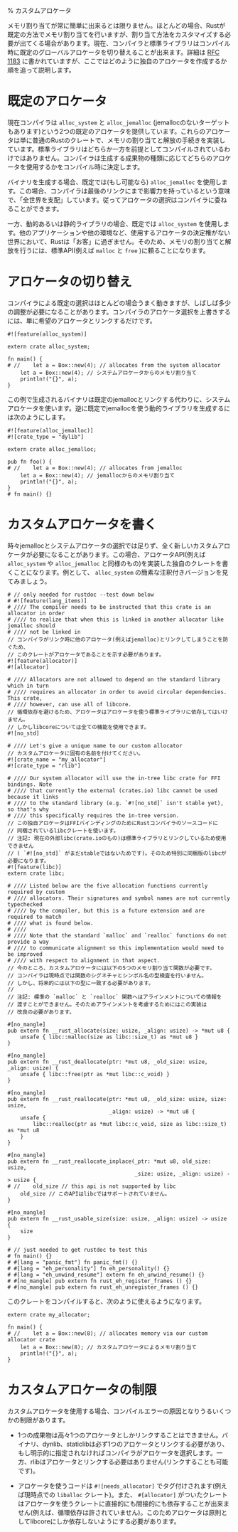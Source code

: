 % カスタムアロケータ
<!-- % Custom Allocators -->

<!-- Allocating memory isn't always the easiest thing to do, and while Rust generally -->
<!-- takes care of this by default it often becomes necessary to customize how -->
<!-- allocation occurs. The compiler and standard library currently allow switching -->
<!-- out the default global allocator in use at compile time. The design is currently -->
<!-- spelled out in [RFC 1183][rfc] but this will walk you through how to get your -->
<!-- own allocator up and running. -->
メモリ割り当てが常に簡単に出来るとは限りません。ほとんどの場合、Rustが既定の方法でメモリ割り当てを行いますが、割り当て方法をカスタマイズする必要が出てくる場合があります。現在、コンパイラと標準ライブラリはコンパイル時に既定のグローバルアロケータを切り替えることが出来ます。詳細は [RFC 1183][rfc] に書かれていますが、ここではどのように独自のアロケータを作成するか順を追って説明します。

[rfc]: https://github.com/rust-lang/rfcs/blob/master/text/1183-swap-out-jemalloc.md

<!-- # Default Allocator -->
# 既定のアロケータ


<!-- The compiler currently ships two default allocators: `alloc_system` and -->
<!-- `alloc_jemalloc` (some targets don't have jemalloc, however). These allocators -->
<!-- are just normal Rust crates and contain an implementation of the routines to -->
<!-- allocate and deallocate memory. The standard library is not compiled assuming -->
<!-- either one, and the compiler will decide which allocator is in use at -->
<!-- compile-time depending on the type of output artifact being produced. -->
現在コンパイラは `alloc_system` と `alloc_jemalloc` (jemallocのないターゲットもあります)という2つの既定のアロケータを提供しています。これらのアロケータは単に普通のRustのクレートで、メモリの割り当てと解放の手続きを実装しています。標準ライブラリはどちらか一方を前提としてコンパイルされているわけではありません。コンパイラは生成する成果物の種類に応じてどちらのアロケータを使用するかをコンパイル時に決定します。

<!-- Binaries generated by the compiler will use `alloc_jemalloc` by default (where -->
<!-- available). In this situation the compiler "controls the world" in the sense of -->
<!-- it has power over the final link. Primarily this means that the allocator -->
<!-- decision can be left up the compiler. -->
バイナリを生成する場合、既定では(もし可能なら) `alloc_jemalloc` を使用します。この場合、コンパイラは最後のリンクにまで影響力を持っているという意味で、「全世界を支配」しています。従ってアロケータの選択はコンパイラに委ねることができます。

<!-- Dynamic and static libraries, however, will use `alloc_system` by default. Here -->
<!-- Rust is typically a 'guest' in another application or another world where it -->
<!-- cannot authoritatively decide what allocator is in use. As a result it resorts -->
<!-- back to the standard APIs (e.g. `malloc` and `free`) for acquiring and releasing -->
<!-- memory. -->
一方、動的あるいは静的ライブラリの場合、既定では `alloc_system` を使用します。他のアプリケーションや他の環境など、使用するアロケータの決定権がない世界において、Rustは「お客」に過ぎません。そのため、メモリの割り当てと解放を行うには、標準API(例えば `malloc` と `free` )に頼ることになります。

<!-- # Switching Allocators -->
# アロケータの切り替え

<!-- Although the compiler's default choices may work most of the time, it's often -->
<!-- necessary to tweak certain aspects. Overriding the compiler's decision about -->
<!-- which allocator is in use is done simply by linking to the desired allocator: -->
コンパイラによる既定の選択はほとんどの場合うまく動きますが、しばしば多少の調整が必要になることがあります。コンパイラのアロケータ選択を上書きするには、単に希望のアロケータとリンクするだけです。

```rust,no_run
#![feature(alloc_system)]

extern crate alloc_system;

fn main() {
# //    let a = Box::new(4); // allocates from the system allocator
    let a = Box::new(4); // システムアロケータからのメモリ割り当て
    println!("{}", a);
}
```

<!-- In this example the binary generated will not link to jemalloc by default but -->
<!-- instead use the system allocator. Conversely to generate a dynamic library which -->
<!-- uses jemalloc by default one would write: -->
この例で生成されるバイナリは既定のjemallocとリンクする代わりに、システムアロケータを使います。逆に既定でjemallocを使う動的ライブラリを生成するには次のようにします。

```rust,ignore
#![feature(alloc_jemalloc)]
#![crate_type = "dylib"]

extern crate alloc_jemalloc;

pub fn foo() {
# //    let a = Box::new(4); // allocates from jemalloc
    let a = Box::new(4); // jemallocからのメモリ割り当て
    println!("{}", a);
}
# fn main() {}
```

<!-- # Writing a custom allocator -->
# カスタムアロケータを書く

<!-- Sometimes even the choices of jemalloc vs the system allocator aren't enough and -->
<!-- an entirely new custom allocator is required. In this you'll write your own -->
<!-- crate which implements the allocator API (e.g. the same as `alloc_system` or -->
<!-- `alloc_jemalloc`). As an example, let's take a look at a simplified and -->
<!-- annotated version of `alloc_system` -->
時々jemallocとシステムアロケータの選択では足りず、全く新しいカスタムアロケータが必要になることがあります。この場合、アロケータAPI(例えば `alloc_system` や `alloc_jemalloc` と同様のもの)を実装した独自のクレートを書くことになります。例として、 `alloc_system` の簡素な注釈付きバージョンを見てみましょう。

```rust,no_run
# // only needed for rustdoc --test down below
# #![feature(lang_items)]
# //// The compiler needs to be instructed that this crate is an allocator in order
# //// to realize that when this is linked in another allocator like jemalloc should
# //// not be linked in
// コンパイラがリンク時に他のアロケータ(例えばjemalloc)とリンクしてしまうことを防ぐため、
// このクレートがアロケータであることを示す必要があります。
#![feature(allocator)]
#![allocator]

# //// Allocators are not allowed to depend on the standard library which in turn
# //// requires an allocator in order to avoid circular dependencies. This crate,
# //// however, can use all of libcore.
// 循環依存を避けるため、アロケータはアロケータを使う標準ライブラリに依存してはいけません。
// しかしlibcoreについては全ての機能を使用できます。
#![no_std]

# //// Let's give a unique name to our custom allocator
// カスタムアロケータに固有の名前を付けてください。
#![crate_name = "my_allocator"]
#![crate_type = "rlib"]

# //// Our system allocator will use the in-tree libc crate for FFI bindings. Note
# //// that currently the external (crates.io) libc cannot be used because it links
# //// to the standard library (e.g. `#![no_std]` isn't stable yet), so that's why
# //// this specifically requires the in-tree version.
// この独自アロケータはFFIバインディングのためにRustコンパイラのソースコードに
// 同梱されているlibcクレートを使います。
// 注記: 現在の外部libc(crate.ioのもの)は標準ライブラリとリンクしているため使用できません
// ( `#![no_std]` がまだstableではないためです)。そのため特別に同梱版のlibcが必要になります。
#![feature(libc)]
extern crate libc;

# //// Listed below are the five allocation functions currently required by custom
# //// allocators. Their signatures and symbol names are not currently typechecked
# //// by the compiler, but this is a future extension and are required to match
# //// what is found below.
# ////
# //// Note that the standard `malloc` and `realloc` functions do not provide a way
# //// to communicate alignment so this implementation would need to be improved
# //// with respect to alignment in that aspect.
// 今のところ、カスタムアロケータには以下の5つのメモリ割り当て関数が必要です。
// コンパイラは現時点では関数のシグネチャとシンボル名の型検査を行いません。
// しかし、将来的には以下の型に一致する必要があります。
//
// 注記: 標準の `malloc` と `realloc` 関数へはアラインメントについての情報を
// 渡すことができません。そのためアラインメントを考慮するためにはこの実装は
// 改良の必要があります。

#[no_mangle]
pub extern fn __rust_allocate(size: usize, _align: usize) -> *mut u8 {
    unsafe { libc::malloc(size as libc::size_t) as *mut u8 }
}

#[no_mangle]
pub extern fn __rust_deallocate(ptr: *mut u8, _old_size: usize, _align: usize) {
    unsafe { libc::free(ptr as *mut libc::c_void) }
}

#[no_mangle]
pub extern fn __rust_reallocate(ptr: *mut u8, _old_size: usize, size: usize,
                                _align: usize) -> *mut u8 {
    unsafe {
        libc::realloc(ptr as *mut libc::c_void, size as libc::size_t) as *mut u8
    }
}

#[no_mangle]
pub extern fn __rust_reallocate_inplace(_ptr: *mut u8, old_size: usize,
                                        _size: usize, _align: usize) -> usize {
# //    old_size // this api is not supported by libc
    old_size // このAPIはlibcではサポートされていません。
}

#[no_mangle]
pub extern fn __rust_usable_size(size: usize, _align: usize) -> usize {
    size
}

# // just needed to get rustdoc to test this
# fn main() {}
# #[lang = "panic_fmt"] fn panic_fmt() {}
# #[lang = "eh_personality"] fn eh_personality() {}
# #[lang = "eh_unwind_resume"] extern fn eh_unwind_resume() {}
# #[no_mangle] pub extern fn rust_eh_register_frames () {}
# #[no_mangle] pub extern fn rust_eh_unregister_frames () {}
```

<!-- After we compile this crate, it can be used as follows: -->
このクレートをコンパイルすると、次のように使えるようになります。

```rust,ignore
extern crate my_allocator;

fn main() {
# //    let a = Box::new(8); // allocates memory via our custom allocator crate
    let a = Box::new(8); // カスタムアロケータによるメモリ割り当て
    println!("{}", a);
}
```

<!-- # Custom allocator limitations -->
# カスタムアロケータの制限

<!-- There are a few restrictions when working with custom allocators which may cause -->
<!-- compiler errors: -->
カスタムアロケータを使用する場合、コンパイルエラーの原因となりうるいくつかの制限があります。

<!-- * Any one artifact may only be linked to at most one allocator. Binaries, -->
<!--   dylibs, and staticlibs must link to exactly one allocator, and if none have -->
<!--   been explicitly chosen the compiler will choose one. On the other hand rlibs -->
<!--   do not need to link to an allocator (but still can). -->
* 1つの成果物は高々1つのアロケータとしかリンクすることはできません。バイナリ、dynlib、staticlibは必ず1つのアロケータとリンクする必要があり、もし明示的に指定されなければコンパイラがアロケータを選択します。一方、rlibはアロケータとリンクする必要はありません(リンクすることも可能です)。

<!-- * A consumer of an allocator is tagged with `#![needs_allocator]` (e.g. the -->
<!--   `liballoc` crate currently) and an `#[allocator]` crate cannot transitively -->
<!--   depend on a crate which needs an allocator (e.g. circular dependencies are not -->
<!--   allowed). This basically means that allocators must restrict themselves to -->
<!--   libcore currently. -->
* アロケータを使うコードは `#![needs_allocator]` でタグ付けされます(例えば現時点での `liballoc` クレート)。また、 `#[allocator]` がついたクレートはアロケータを使うクレートに直接的にも間接的にも依存することが出来ません(例えば、循環依存は許されていません)。このためアロケータは原則としてlibcoreにしか依存しないようにする必要があります。
